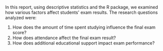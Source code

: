 In this report, using descriptive statistics and the R package, we examined how various factors affect students' exam results. The research questions analyzed were:
1. How does the amount of time spent studying influence the final exam score?
2. How does attendance affect the final exam result?
3. How does additional educational support impact exam performance?

